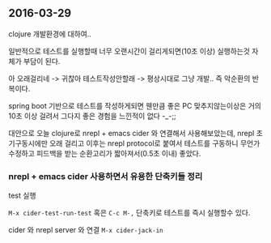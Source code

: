 ## 2016-03-29 

clojure 개발환경에 대하여.. 

일반적으로 테스트를 실행할때 너무 오랜시간이 걸리게되면(10초 이상) 실행하는것 자체가 부담이 된다.

아 오래걸리네 -> 귀찮아 테스트작성안할래 -> 평상시대로 그냥 개발.. 즉 악순환의 반복이다. 

spring boot 기반으로 테스트를 작성하게되면 웬만큼 좋은 PC 맞추지않는이상은 거의 10초 이상 걸려서 그다지 좋은 경험을 느낀적이 없다 -_-;; 

대안으로 오늘 clojure로 nrepl + emacs cider 와 연결해서 사용해보았는데,
nrepl 초기구동시에만 오래 걸리고 이후는 nrepl protocol로 붙여서 테스트를 구동하니 
무언가 수정하고 피드백을 받는 순환고리가 짧아져서(0.5초 이내)  좋았다. 


### nrepl + emacs cider 사용하면서 유용한 단축키들 정리

test 실행 

`M-x cider-test-run-test` 혹은 `C-c M-,` 단축키로 테스트를 즉시 실행할수 있다. 

cider 와 nrepl server 와 연결 
`M-x cider-jack-in`
